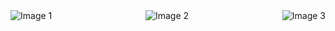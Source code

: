 <!DOCTYPE html>
<html>
<head>
  <title>Image Gallery</title>
  <style>
    .gallery {
      display: flex;
      flex-wrap: wrap;
      justify-content: space-between;
    }

    .gallery-item   
 {
      width: 32%;
      margin-bottom: 20px;
    }

    .gallery-item img {
      width: 100%;
      height: auto;
      border: 1px solid #ccc;
      cursor: pointer;
      transition: transform 0.3s ease;
    }

    .gallery-item img:hover {
      transform: scale(1.1);
    }
  </style>
</head>
<body>
  <div class="gallery">
    <div class="gallery-item">
      <img src="https://i.imgur.com/aclLmH6.jpeg" alt="Image 1">
    </div>
    <div class="gallery-item">
      <img src="https://i.imgur.com/aclLmH6.jpeg" alt="Image 2">
    </div>
    <div class="gallery-item">
      <img src="https://i.imgur.com/aclLmH6.jpeg" alt="Image 3">
    </div>
  </div>
</body>
</html>
